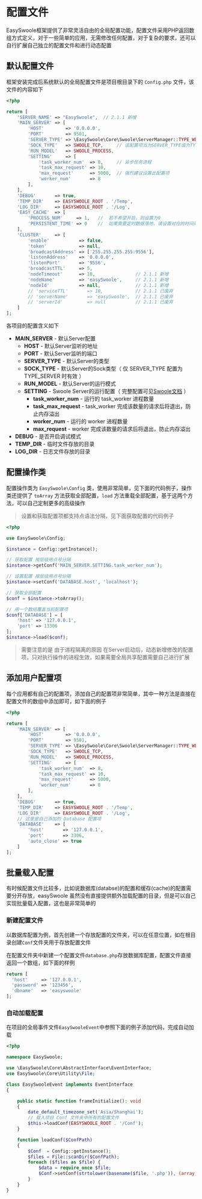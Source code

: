 # 配置文件

EasySwoole框架提供了非常灵活自由的全局配置功能，配置文件采用PHP返回数组方式定义，对于一些简单的应用，无需修改任何配置，对于复杂的要求，还可以自行扩展自己独立的配置文件和进行动态配置

## 默认配置文件

框架安装完成后系统默认的全局配置文件是项目根目录下的 `Config.php` 文件，该文件的内容如下

```php
<?php

return [
    'SERVER_NAME' => "EasySwoole",  // 2.1.1 新增
    'MAIN_SERVER' => [
        'HOST'        => '0.0.0.0',
        'PORT'        => 9501,
        'SERVER_TYPE' => \EasySwoole\Core\Swoole\ServerManager::TYPE_WEB_SERVER,
        'SOCK_TYPE'   => SWOOLE_TCP,     // 该配置项当为SERVER_TYPE值为TYPE_SERVER时有效
        'RUN_MODEL'   => SWOOLE_PROCESS,
        'SETTING'     => [
            'task_worker_num'  => 8,     // 异步任务进程
            'task_max_request' => 10,
            'max_request'      => 5000,  // 强烈建议设置此配置项
            'worker_num'       => 8
        ],
    ],
    'DEBUG'       => true,
    'TEMP_DIR'    => EASYSWOOLE_ROOT . '/Temp',
    'LOG_DIR'     => EASYSWOOLE_ROOT . '/Log',
    'EASY_CACHE'  => [
        'PROCESS_NUM'     => 1,   //  若不希望开启，则设置为0
        'PERSISTENT_TIME' => 0    //  如果需要定时数据落地，请设置对应的时间周期，单位为秒
    ],
    'CLUSTER'     => [
        'enable'           => false,
        'token'            => null,
        'broadcastAddress' => ['255.255.255.255:9556'],
        'listenAddress'    => '0.0.0.0',
        'listenPort'       => '9556',
        'broadcastTTL'     => 5,
        'nodeTimeout'      => 10,               // 2.1.1 新增
        'nodeName'         => 'easySwoole',     // 2.1.1 新增
        'nodeId'           => null,             // 2.1.1 新增
        // 'serviceTTL'       => 10,            // 2.1.1 已废弃
        // 'serverName'       => 'easySwoole',  // 2.1.1 已废弃
        // 'serverId'         => null           // 2.1.1 已废弃
    ]
];
```

各项目的配置含义如下

- **MAIN_SERVER**  -  默认Server配置
  - **HOST**  -  默认Server监听的地址
  - **PORT**  -  默认Server监听的端口
  - **SERVER_TYPE**  -  默认Server的类型
  - **SOCK_TYPE**  -  默认Server的Sock类型（ 仅 SERVER_TYPE 配置为 TYPE_SERVER 时有效 ）
  - **RUN_MODEL**  -  默认Server的运行模式
  - **SETTING**  -  Swoole Server的运行配置（ 完整配置可见[Swoole文档](https://wiki.swoole.com/wiki/page/274.html) ）
    - **task_worker_num**  -  运行的 task_worker 进程数量
    - **task_max_request**  -  task_worker 完成该数量的请求后将退出，防止内存溢出
    - **worker_num**  -  运行的 worker 进程数量
    - **max_request**  -  worker 完成该数量的请求后将退出，防止内存溢出
- **DEBUG**  -  是否开启调试模式
- **TEMP_DIR**  -  临时文件存放的目录
- **LOG_DIR**  -  日志文件存放的目录

## 配置操作类

配置操作类为 `EasySwoole\Config` 类，使用非常简单，见下面的代码例子，操作类还提供了 `toArray` 方法获取全部配置，`load` 方法重载全部配置，基于这两个方法，可以自己定制更多的高级操作

> 设置和获取配置项都支持点语法分隔，见下面获取配置的代码例子

```php
<?php

use EasySwoole\Config;

$instance = Config::getInstance();

// 获取配置 按层级用点号分隔
$instance->getConf('MAIN_SERVER.SETTING.task_worker_num');

// 设置配置 按层级用点号分隔
$instance->setConf('DATABASE.host', 'localhost');

// 获取全部配置
$conf = $instance->toArray();

// 用一个数组覆盖当前配置项
$conf['DATABASE'] = [
    'host' => '127.0.0.1',
    'port' => 13306
];
$instance->load($conf);
```
> 需要注意的是 由于进程隔离的原因 在Server启动后，动态新增修改的配置项，只对执行操作的进程生效，如果需要全局共享配置需要自己进行扩展

## 添加用户配置项

每个应用都有自己的配置项，添加自己的配置项非常简单，其中一种方法是直接在配置文件的数组中添加即可，如下面的例子

```php
<?php

return [
    'MAIN_SERVER' => [
        'HOST'        => '0.0.0.0',
        'PORT'        => 9501,
        'SERVER_TYPE' => \EasySwoole\Core\Swoole\ServerManager::TYPE_WEB_SERVER,
        'SOCK_TYPE'   => SWOOLE_TCP,
        'RUN_MODEL'   => SWOOLE_PROCESS,
        'SETTING'     => [
            'task_worker_num'  => 8,
            'task_max_request' => 10,
            'max_request'      => 5000,
            'worker_num'       => 8
        ],
    ],
    'DEBUG'       => true,
    'TEMP_DIR'    => EASYSWOOLE_ROOT . '/Temp',
    'LOG_DIR'     => EASYSWOOLE_ROOT . '/Log',
    // 这里是自己添加的 Database 配置项
    'DATABASE'    => [
        'host'       => '127.0.0.1',
        'port'       => 3306,
        'auto_close' => true
    ]
];
```

## 批量载入配置

有时候配置文件比较多，比如说数据库(databse)的配置和缓存(cache)的配置需要分开存放，easySwoole 虽然没有直接提供额外加载配置的目录，但是可以自己实现批量载入配置，这也是非常简单的

### 新建配置文件

以数据库配置为例，首先创建一个存放配置的文件夹，可以在任意位置，如在根目录创建`Conf`文件夹用于存放配置文件

在配置文件夹中新建一个配置文件`database.php`存放数据库配置，配置文件直接返回一个数组，如下面的样例

```php
return [
  'host'     => '127.0.0.1',
  'password' => '123456',
  'dbname'   => 'easyswoole'
];
```

### 自动加载配置

在项目的全局事件文件`EasySwooleEvent`中参照下面的例子添加代码，完成自动加载

```php
<?php

namespace EasySwoole;

use \EasySwoole\Core\AbstractInterface\EventInterface;
use EasySwoole\Core\Utility\File;

Class EasySwooleEvent implements EventInterface
{

    public static function frameInitialize(): void
    {
        date_default_timezone_set('Asia/Shanghai');
        // 载入项目 Conf 文件夹中所有的配置文件
        $this->loadConf(EASYSWOOLE_ROOT . '/Conf');
    }

    function loadConf($ConfPath)
    {
        $Conf  = Config::getInstance();
        $files = File::scanDir($ConfPath);
        foreach ($files as $file) {
            $data = require_once $file;
            $Conf->setConf(strtolower(basename($file, '.php')), (array)$data);
        }
    }
}
```

